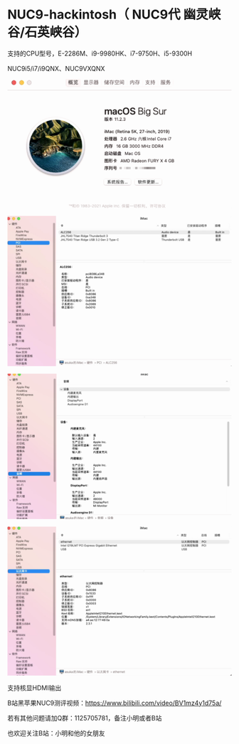 # NUC9-hackintosh（ NUC9代 幽灵峡谷/石英峡谷）

支持的CPU型号，E-2286M、i9-9980HK、i7-9750H、i5-9300H


 NUC9i5/i7/i9QNX、NUC9VXQNX
 
 
![](https://github.com/Xmingbai/NUC9-hackintosh-i5-i7-i9QNX-NUC9VXQNX-hackintosh/blob/main/Mac.png)

![](https://github.com/Xmingbai/NUC9-hackintosh-i5-i7-i9QNX-NUC9VXQNX-hackintosh/blob/main/PCI.png)

![](https://github.com/Xmingbai/NUC9-hackintosh-i5-i7-i9QNX-NUC9VXQNX-hackintosh/blob/main/audio.png)

![](https://github.com/Xmingbai/NUC9-hackintosh-i5-i7-i9QNX-NUC9VXQNX-hackintosh/blob/main/%E7%BD%91%E5%8D%A1.png)


支持核显HDMI输出

B站黑苹果NUC9测评视频：https://www.bilibili.com/video/BV1mz4y1d75a/

若有其他问题请加Q群：1125705781，备注小明或者B站

也欢迎关注B站：小明和他的女朋友
